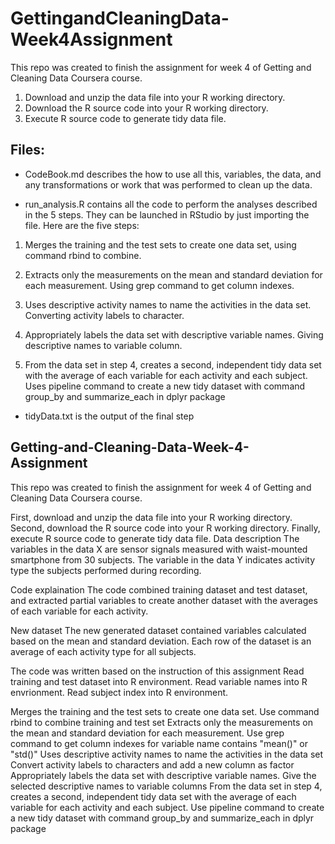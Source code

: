 # GettingandCleaningData-Week4Assignment

This repo was created to finish the assignment for week 4 of Getting and Cleaning Data Coursera course.

1. Download and unzip the data file into your R working directory.
2. Download the R source code into your R working directory.
3. Execute R source code to generate tidy data file.

## Files:

* CodeBook.md describes the how to use all this, variables, the data, and any transformations or work that was performed to clean up the data.

* run_analysis.R contains all the code to perform the analyses described in the 5 steps. They can be launched in RStudio by just importing the file. Here are the five steps:

1. Merges the training and the test sets to create one data set, using command rbind to combine.

2. Extracts only the measurements on the mean and standard deviation for each measurement. Using grep command to get column indexes.

3. Uses descriptive activity names to name the activities in the data set. Converting activity labels to character.

4. Appropriately labels the data set with descriptive variable names. Giving descriptive names to variable column.

5. From the data set in step 4, creates a second, independent tidy data set with the average of each variable for each activity and each subject. Uses pipeline command to create a new tidy dataset with command group_by and summarize_each in dplyr package

* tidyData.txt is the output of the final step


## Getting-and-Cleaning-Data-Week-4-Assignment
This repo was created to finish the assignment for week 4 of Getting and Cleaning Data Coursera course.

First, download and unzip the data file into your R working directory.
Second, download the R source code into your R working directory.
Finally, execute R source code to generate tidy data file.
Data description
The variables in the data X are sensor signals measured with waist-mounted smartphone from 30 subjects. The variable in the data Y indicates activity type the subjects performed during recording.

Code explaination
The code combined training dataset and test dataset, and extracted partial variables to create another dataset with the averages of each variable for each activity.

New dataset
The new generated dataset contained variables calculated based on the mean and standard deviation. Each row of the dataset is an average of each activity type for all subjects.

The code was written based on the instruction of this assignment
Read training and test dataset into R environment. Read variable names into R envrionment. Read subject index into R environment.

Merges the training and the test sets to create one data set. Use command rbind to combine training and test set
Extracts only the measurements on the mean and standard deviation for each measurement. Use grep command to get column indexes for variable name contains "mean()" or "std()"
Uses descriptive activity names to name the activities in the data set Convert activity labels to characters and add a new column as factor
Appropriately labels the data set with descriptive variable names. Give the selected descriptive names to variable columns
From the data set in step 4, creates a second, independent tidy data set with the average of each variable for each activity and each subject. Use pipeline command to create a new tidy dataset with command group_by and summarize_each in dplyr package
